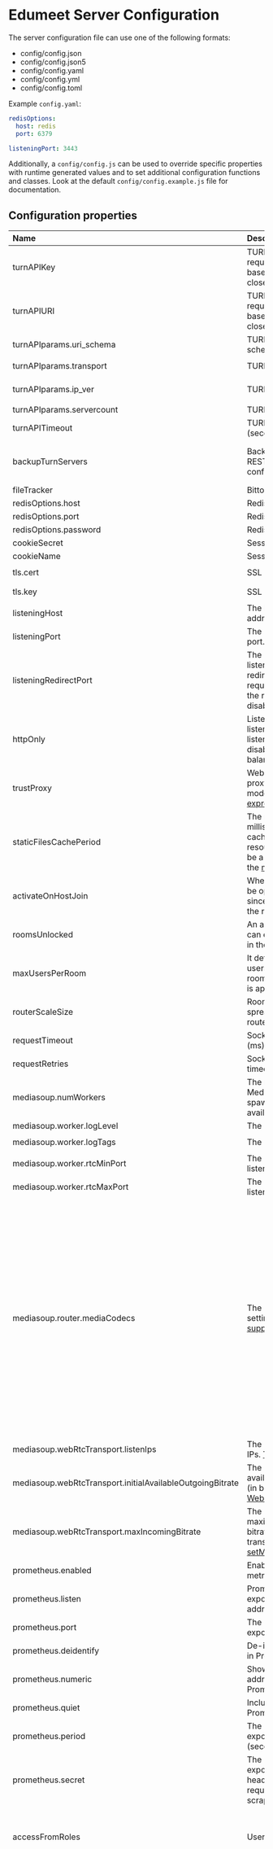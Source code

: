 # Edumeet Server Configuration

The server configuration file can use one of the following formats:

- config/config.json
- config/config.json5
- config/config.yaml
- config/config.yml
- config/config.toml

Example `config.yaml`:

```yaml
redisOptions:
  host: redis
  port: 6379

listeningPort: 3443
```

Additionally, a `config/config.js` can be used to override specific properties
with runtime generated values and to set additional configuration functions and classes.
Look at the default `config/config.example.js` file for documentation.

## Configuration properties

| Name | Description | Format | Default value |
| :--- | :---------- | :----- | :------------ |
| turnAPIKey | TURN server key for requesting a geoip-based TURN server closest to the client. | `"string"` | ``""`` |
| turnAPIURI | TURN server URL for requesting a geoip-based TURN server closest to the client. | `"string"` | ``""`` |
| turnAPIparams.uri_schema | TURN server URL schema. | `"string"` | ``"turn"`` |
| turnAPIparams.transport | TURN server transport. | `[  "tcp",  "udp"]` | ``"tcp"`` |
| turnAPIparams.ip_ver | TURN server IP version. | `[  "ipv4",  "ipv6"]` | ``"ipv4"`` |
| turnAPIparams.servercount | TURN server count. | `"nat"` | ``2`` |
| turnAPITimeout | TURN server API timeout (seconds). | `"nat"` | ``2000`` |
| backupTurnServers | Backup TURN servers if REST fails or is not configured | `"*"` | ``[  {    "urls": [      "turn:turn.example.com:443?transport=tcp"    ],    "username": "example",    "credential": "example"  }]`` |
| fileTracker | Bittorrent tracker. | `"string"` | ``"wss://tracker.openwebtorrent.com"`` |
| redisOptions.host | Redis server host. | `"string"` | ``"localhost"`` |
| redisOptions.port | Redis server port. | `"port"` | ``6379`` |
| redisOptions.password | Redis server password. | `"string"` | ``""`` |
| cookieSecret | Session cookie secret. | `"string"` | ``"T0P-S3cR3t_cook!e"`` |
| cookieName | Session cookie name. | `"string"` | ``"edumeet.sid"`` |
| tls.cert | SSL certificate path. | `"string"` | ``"./certs/mediasoup-demo.localhost.cert.pem"`` |
| tls.key | SSL key path. | `"string"` | ``"./certs/mediasoup-demo.localhost.key.pem"`` |
| listeningHost | The listening Host or IP address. | `"string"` | ``"0.0.0.0"`` |
| listeningPort | The HTTPS listening port. | `"port"` | ``8443`` |
| listeningRedirectPort | The HTTP server listening port used for redirecting any HTTP request to HTTPS. If 0, the redirect server is disabled. | `"port"` | ``8080`` |
| httpOnly | Listens only on HTTP on listeningPort; listeningRedirectPort disabled. Use case: load balancer backend. | `"boolean"` | ``false`` |
| trustProxy | WebServer/Express trust proxy config for httpOnly mode. More infos: [expressjs](https://expressjs.com/en/guide/behind-proxies.html), [proxy-addr](https://www.npmjs.com/package/proxy-addr) | `"string"` | ``""`` |
| staticFilesCachePeriod | The max-age in milliseconds for HTTP caching of static resources. This can also be a string accepted by the [ms module](https://www.npmjs.com/package/ms#readme). | `"*"` | ``0`` |
| activateOnHostJoin | When true, the room will be open to all users since there are users in the room. | `"boolean"` | ``true`` |
| roomsUnlocked | An array of rooms users can enter without waiting in the lobby. | `"array"` | ``[]`` |
| maxUsersPerRoom | It defines how many users can join a single room. If not set, no limit is applied. | `"nat"` | ``0`` |
| routerScaleSize | Room size before spreading to a new router. | `"nat"` | ``40`` |
| requestTimeout | Socket timeout value (ms). | `"nat"` | ``20000`` |
| requestRetries | Socket retries when a timeout occurs. | `"nat"` | ``3`` |
| mediasoup.numWorkers | The number of Mediasoup workers to spawn. Defaults to the available CPUs count. | `"nat"` | ``4`` |
| mediasoup.worker.logLevel | The Mediasoup log level. | `"string"` | ``"warn"`` |
| mediasoup.worker.logTags | The Mediasoup log tags. | `"array"` | ``[  "info",  "ice",  "dtls",  "rtp",  "srtp",  "rtcp"]`` |
| mediasoup.worker.rtcMinPort | The Mediasoup start listening port number. | `"port"` | ``40000`` |
| mediasoup.worker.rtcMaxPort | The Mediasoup end listening port number. | `"port"` | ``49999`` |
| mediasoup.router.mediaCodecs | The Mediasoup codecs settings. [supportedRtpCapabilities](https://github.com/versatica/mediasoup/blob/v3/src/supportedRtpCapabilities.ts) | `"*"` | ``[  {    "kind": "audio",    "mimeType": "audio/opus",    "clockRate": 48000,    "channels": 2  },  {    "kind": "video",    "mimeType": "video/VP8",    "clockRate": 90000,    "parameters": {      "x-google-start-bitrate": 1000    }  },  {    "kind": "video",    "mimeType": "video/VP9",    "clockRate": 90000,    "parameters": {      "profile-id": 2,      "x-google-start-bitrate": 1000    }  },  {    "kind": "video",    "mimeType": "video/h264",    "clockRate": 90000,    "parameters": {      "packetization-mode": 1,      "profile-level-id": "4d0032",      "level-asymmetry-allowed": 1,      "x-google-start-bitrate": 1000    }  },  {    "kind": "video",    "mimeType": "video/h264",    "clockRate": 90000,    "parameters": {      "packetization-mode": 1,      "profile-level-id": "42e01f",      "level-asymmetry-allowed": 1,      "x-google-start-bitrate": 1000    }  }]`` |
| mediasoup.webRtcTransport.listenIps | The Mediasoup listen IPs. [TransportListenIp](https://mediasoup.org/documentation/v3/mediasoup/api/#TransportListenIp) | `"array"` | ``[  {    "ip": "0.0.0.0",    "announcedIp": null  }]`` |
| mediasoup.webRtcTransport.initialAvailableOutgoingBitrate | The Mediasoup initial available outgoing bitrate (in bps). [WebRtcTransportOptions](https://mediasoup.org/documentation/v3/mediasoup/api/#WebRtcTransportOptions) | `"nat"` | ``1000000`` |
| mediasoup.webRtcTransport.maxIncomingBitrate | The Mediasoup maximum incoming bitrate for each transport. (in bps). [setMaxIncomingBitrate](https://mediasoup.org/documentation/v3/mediasoup/api/#transport-setMaxIncomingBitrate) | `"nat"` | ``1500000`` |
| prometheus.enabled | Enables the Prometheus metrics exporter. | `"boolean"` | ``false`` |
| prometheus.listen | Prometheus metrics exporter listening address. | `"string"` | ``"localhost"`` |
| prometheus.port | The Prometheus metrics exporter listening port. | `"port"` | ``8889`` |
| prometheus.deidentify | De-identify IP addresses in Prometheus logs. | `"boolean"` | ``false`` |
| prometheus.numeric | Show numeric IP addresses in Prometheus logs. | `"boolean"` | ``false`` |
| prometheus.quiet | Include fewer labels in Prometheus metrics. | `"boolean"` | ``false`` |
| prometheus.period | The Prometheus metrics exporter update period (seconds). | `"nat"` | ``15`` |
| prometheus.secret | The Prometheus metrics exporter authorization header: `Bearer <secret>` required to allow scraping. | `"string"` | ``""`` |
| accessFromRoles | User roles. | `"*"` | ``{  "BYPASS_ROOM_LOCK": [    {      "id": 2529,      "label": "admin",      "level": 50,      "promotable": true    }  ],  "BYPASS_LOBBY": [    {      "id": 4261,      "label": "normal",      "level": 10,      "promotable": false    }  ]}`` |
| permissionsFromRoles | User permissions from roles. | `"*"` | ``{  "CHANGE_ROOM_LOCK": [    {      "id": 5337,      "label": "moderator",      "level": 40,      "promotable": true    }  ],  "PROMOTE_PEER": [    {      "id": 4261,      "label": "normal",      "level": 10,      "promotable": false    }  ],  "MODIFY_ROLE": [    {      "id": 4261,      "label": "normal",      "level": 10,      "promotable": false    }  ],  "SEND_CHAT": [    {      "id": 4261,      "label": "normal",      "level": 10,      "promotable": false    }  ],  "MODERATE_CHAT": [    {      "id": 5337,      "label": "moderator",      "level": 40,      "promotable": true    }  ],  "SHARE_AUDIO": [    {      "id": 4261,      "label": "normal",      "level": 10,      "promotable": false    }  ],  "SHARE_VIDEO": [    {      "id": 4261,      "label": "normal",      "level": 10,      "promotable": false    }  ],  "SHARE_SCREEN": [    {      "id": 4261,      "label": "normal",      "level": 10,      "promotable": false    }  ],  "EXTRA_VIDEO": [    {      "id": 4261,      "label": "normal",      "level": 10,      "promotable": false    }  ],  "SHARE_FILE": [    {      "id": 4261,      "label": "normal",      "level": 10,      "promotable": false    }  ],  "MODERATE_FILES": [    {      "id": 5337,      "label": "moderator",      "level": 40,      "promotable": true    }  ],  "MODERATE_ROOM": [    {      "id": 5337,      "label": "moderator",      "level": 40,      "promotable": true    }  ]}`` |
| allowWhenRoleMissing | Allow when role missing. | `"array"` | ``[  "CHANGE_ROOM_LOCK"]`` |


---

*Document generated with:* `yarn gen-config-docs`

